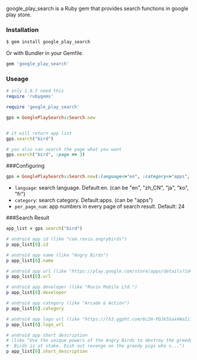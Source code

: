 google_play_search is a Ruby gem that provides search functions in google play store.

### Installation

```sh
$ gem install google_play_search
```

Or with Bundler in your Gemfile.

```ruby
gem 'google_play_search'
```

### Useage

```ruby
# only 1.8.7 need this
require 'rubygems'

require 'google_play_search'

gps = GooglePlaySearch::Search.new


# it will return app list
gps.search("bird")

# you also can search the page what you want 
gps.search("bird", :page => 3)
```

###Configuring
```ruby
gps = GooglePlaySearch::Search.new(:language=>"en", :category=>"apps", :per_page_num=>10)
```
* `language`: search language. Default:en. (can be "en", "zh_CN", "ja", "ko", "fr") 
* `category`: search category. Default:apps. (can be "apps")
* `per_page_num`: app numbers in every page of search result. Default: 24

###Search Result
```ruby
app_list = gps.search("bird")

# android app id (like "com.rovio.angrybirds")
p app_list[0].id

# android app name (like "Angry Birds")
p app_list[0].name

# android app url (like "https://play.google.com/store/apps/details?id=com.rovio.angrybirds")
p app_list[0].url

# android app developer (like "Rovio Mobile Ltd.")
p app_list[0].developer

# android app category (like "Arcade & Action")
p app_list[0].category

# android app logo url (like "https://lh3.ggpht.com/6c2H-PDJk5Sax4WaIiTQgovdqvfNZZbtoQyktOgd_uW-Hh09idFdej14LPqalvVz9LA=w78-h78")
p app_list[0].logo_url

# android app short description
# (like "Use the unique powers of the Angry Birds to destroy the greedy pigs' fortresses! The survival of the Angry 
#  Birds is at stake. Dish out revenge on the greedy pigs who s...")
p app_list[0].short_description

```